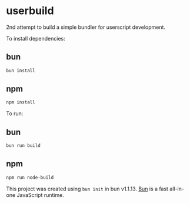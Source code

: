 # userbuild
2nd attempt to build a simple bundler for userscript development.


To install dependencies:

## bun
```bash
bun install
```

## npm
```bash
npm install
```

To run:
## bun
```bash
bun run build
```

## npm
```bash
npm run node-build
```

This project was created using `bun init` in bun v1.1.13. [Bun](https://bun.sh) is a fast all-in-one JavaScript runtime.
